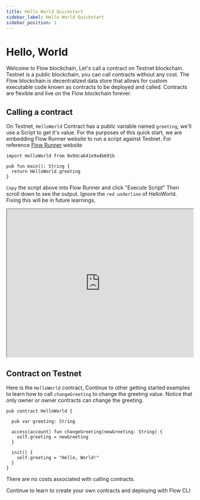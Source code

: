 ```yaml
---
title: Hello World Quickstart
sidebar_label: Hello World Quickstart
sidebar_position: 1
---
```


# Hello, World

Welcome to Flow blockchain, Let's call a contract on Testnet blockchain. Testnet is a public blockchain, you can call contracts without any cost. The Flow blockchain is decentralized data store that allows for custom executable code known as contracts to be deployed and called. Contracts are flexible and live on the Flow blockchain forever. 

## Calling a contract
On Testnet, `HelloWorld` Contract has a public variable named `greeting`, we'll use a Script to get it's value. For the purposes of this quick start, we are embedding Flow Runner website to run a script against Testnet. For reference [Flow Runner](https://runflow.pratikpatel.io/) website


```
import HelloWorld from 0x9dca641e9a4b691b

pub fun main(): String {
  return HelloWorld.greeting
}
```
`Copy` the script above into Flow Runner and click "Execute Script" Then scroll down to see the output. 
Ignore the `red underline` of HelloWorld. Fixing this will be in future learnings. 

<iframe className="flow-runner-iframe" src="https://runflow.pratikpatel.io/" width="100%" height="400px"></iframe>

## Contract on Testnet

Here is the `HelloWorld` contract, Continue to other getting started examples to learn how to call `changeGreeting` to change the greeting value. Notice that only owner or owner contracts can change the greeting.
```
pub contract HelloWorld {

  pub var greeting: String

  access(account) fun changeGreeting(newGreeting: String) {
    self.greeting = newGreeting
  }

  init() {
    self.greeting = "Hello, World!"
  }
}

```
<Callout type="info">
There are no costs associated with calling contracts. 
</Callout>

Continue to learn to create your own contracts and deploying with Flow CLI